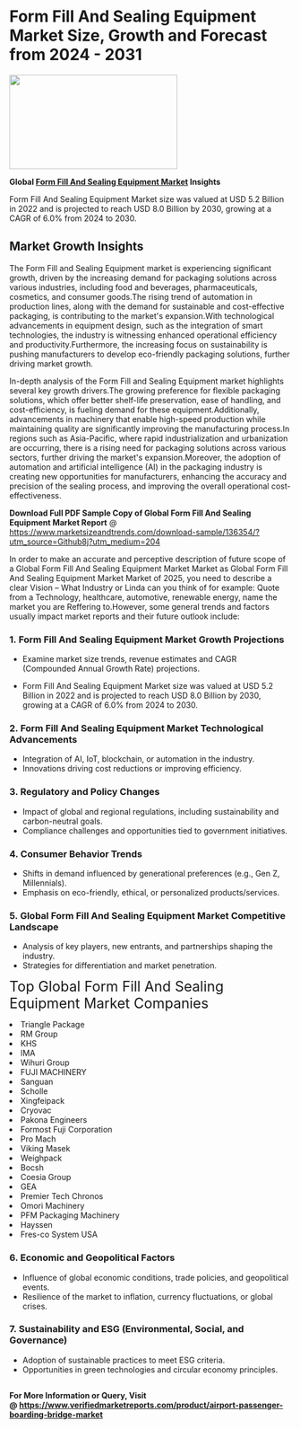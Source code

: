 <H1>Form Fill And Sealing Equipment Market Size, Growth and Forecast from 2024 - 2031</H1><img class="aligncenter size-medium wp-image-584254" src="https://thirdeyenews.in/wp-content/uploads/2024/09/Global-Market-Research-300x168.jpeg" alt="" width="300" height="168" /><p><strong>Global&nbsp;<a href="https://www.marketsizeandtrends.com/download-sample/136354/?utm_source=Github8j?utm_medium=204">Form Fill And Sealing Equipment Market</a> Insights</strong></p><p>Form Fill And Sealing Equipment Market size was valued at USD 5.2 Billion in 2022 and is projected to reach USD 8.0 Billion by 2030, growing at a CAGR of 6.0% from 2024 to 2030.</p><p><h2>Market Growth Insights</h2> <p>The Form Fill and Sealing Equipment market is experiencing significant growth, driven by the increasing demand for packaging solutions across various industries, including food and beverages, pharmaceuticals, cosmetics, and consumer goods.The rising trend of automation in production lines, along with the demand for sustainable and cost-effective packaging, is contributing to the market's expansion.With technological advancements in equipment design, such as the integration of smart technologies, the industry is witnessing enhanced operational efficiency and productivity.Furthermore, the increasing focus on sustainability is pushing manufacturers to develop eco-friendly packaging solutions, further driving market growth.</p> <p>In-depth analysis of the Form Fill and Sealing Equipment market highlights several key growth drivers.The growing preference for flexible packaging solutions, which offer better shelf-life preservation, ease of handling, and cost-efficiency, is fueling demand for these equipment.Additionally, advancements in machinery that enable high-speed production while maintaining quality are significantly improving the manufacturing process.In regions such as Asia-Pacific, where rapid industrialization and urbanization are occurring, there is a rising need for packaging solutions across various sectors, further driving the market's expansion.Moreover, the adoption of automation and artificial intelligence (AI) in the packaging industry is creating new opportunities for manufacturers, enhancing the accuracy and precision of the sealing process, and improving the overall operational cost-effectiveness.</p> <p><span class=""><strong>Download Full PDF Sample Copy of Global Form Fill And Sealing Equipment Market Report</strong> @ <a href="https://www.marketsizeandtrends.com/download-sample/136354/?utm_source=Github8j?utm_medium=204" target="_blank">https://www.marketsizeandtrends.com/download-sample/136354/?utm_source=Github8j?utm_medium=204</a></span></p><p>In order to make an accurate and perceptive description of future scope of a Global&nbsp;Form Fill And Sealing Equipment Market Market as Global&nbsp;Form Fill And Sealing Equipment Market Market of 2025, you need to describe a clear Vision &ndash; What Industry or Linda can you think of for example: Quote from a Technology, healthcare, automotive, renewable energy, name the market you are Reffering to.However, some general trends and factors usually impact market reports and their future outlook include:</p><h3>1.&nbsp;<strong>Form Fill And Sealing Equipment Market Growth Projections</strong></h3><ul><li>Examine market size trends, revenue estimates and CAGR (Compounded Annual Growth Rate) projections.</li><li><p>Form Fill And Sealing Equipment Market size was valued at USD 5.2 Billion in 2022 and is projected to reach USD 8.0 Billion by 2030, growing at a CAGR of 6.0% from 2024 to 2030.</p></li></ul><h3>2.&nbsp;<strong>Form Fill And Sealing Equipment Market Technological Advancements</strong></h3><ul><li>Integration of AI, IoT, blockchain, or automation in the industry.</li><li>Innovations driving cost reductions or improving efficiency.</li></ul><h3>3.&nbsp;<strong>Regulatory and Policy Changes</strong></h3><ul><li>Impact of global and regional regulations, including sustainability and carbon-neutral goals.</li><li>Compliance challenges and opportunities tied to government initiatives.</li></ul><h3>4.&nbsp;<strong>Consumer Behavior Trends</strong></h3><ul><li>Shifts in demand influenced by generational preferences (e.g., Gen Z, Millennials).</li><li>Emphasis on eco-friendly, ethical, or personalized products/services.</li></ul><h3>5.&nbsp;<strong>Global Form Fill And Sealing Equipment Market Competitive Landscape</strong></h3><ul><li>Analysis of key players, new entrants, and partnerships shaping the industry.</li><li>Strategies for differentiation and market penetration.</li></ul><p data-pm-slice="1 1 []"><span style="color: inherit; font-family: inherit; font-size: 25px;">Top Global Form Fill And Sealing Equipment Market Companies</span></p><div class="" data-test-id=""><p><li>Triangle Package</li><li> RM Group</li><li> KHS</li><li> IMA</li><li> Wihuri Group</li><li> FUJI MACHINERY</li><li> Sanguan</li><li> Scholle</li><li> Xingfeipack</li><li> Cryovac</li><li> Pakona Engineers</li><li> Formost Fuji Corporation</li><li> Pro Mach</li><li> Viking Masek</li><li> Weighpack</li><li> Bocsh</li><li> Coesia Group</li><li> GEA</li><li> Premier Tech Chronos</li><li> Omori Machinery</li><li> PFM Packaging Machinery</li><li> Hayssen</li><li> Fres-co System USA</li></p></div><h3>6.&nbsp;<strong>Economic and Geopolitical Factors</strong></h3><ul><li>Influence of global economic conditions, trade policies, and geopolitical events.</li><li>Resilience of the market to inflation, currency fluctuations, or global crises.</li></ul><h3>7.&nbsp;<strong>Sustainability and ESG (Environmental, Social, and Governance)</strong></h3><ul><li>Adoption of sustainable practices to meet ESG criteria.</li><li>Opportunities in green technologies and circular economy principles.</li></ul><h2><strong style="font-size: 14px;">For More Information or Query, Visit @&nbsp;</strong><a style="background-color: #ffffff; font-size: 14px;" href="https://www.marketsizeandtrends.com/report/form-fill-and-sealing-equipment-market/" target="_blank">https://www.verifiedmarketreports.com/product/airport-passenger-boarding-bridge-market</a></h2>